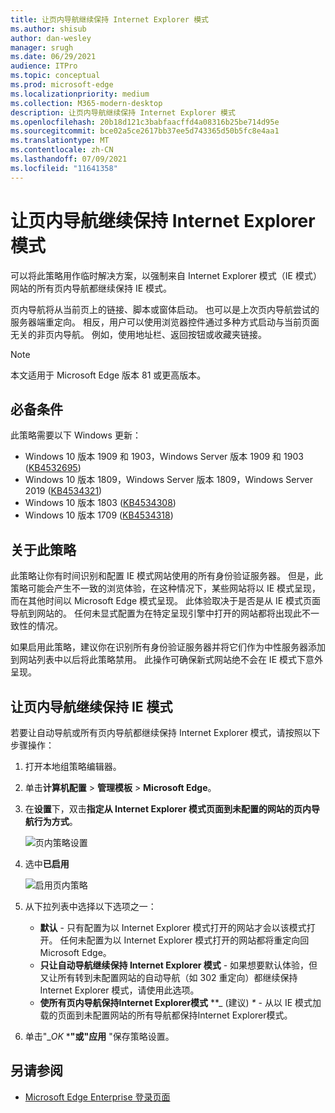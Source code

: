 ```yaml
---
title: 让页内导航继续保持 Internet Explorer 模式
ms.author: shisub
author: dan-wesley
manager: srugh
ms.date: 06/29/2021
audience: ITPro
ms.topic: conceptual
ms.prod: microsoft-edge
ms.localizationpriority: medium
ms.collection: M365-modern-desktop
description: 让页内导航继续保持 Internet Explorer 模式
ms.openlocfilehash: 20b18d121c3babfaacffd4a08316b25be714d95e
ms.sourcegitcommit: bce02a5ce2617bb37ee5d743365d50b5fc8e4aa1
ms.translationtype: MT
ms.contentlocale: zh-CN
ms.lasthandoff: 07/09/2021
ms.locfileid: "11641358"
---
```

# <a name="keep-in-page-navigation-in-internet-explorer-mode"></a>让页内导航继续保持 Internet Explorer 模式

可以将此策略用作临时解决方案，以强制来自 Internet Explorer 模式（IE 模式）网站的所有页内导航都继续保持 IE 模式。

页内导航将从当前页上的链接、脚本或窗体启动。 也可以是上次页内导航尝试的服务器端重定向。 相反，用户可以使用浏览器控件通过多种方式启动与当前页面无关的非页内导航。 例如，使用地址栏、返回按钮或收藏夹链接。

>[!NOTE]
>本文适用于 Microsoft Edge 版本 81 或更高版本。

## <a name="prerequisites"></a>必备条件

此策略需要以下 Windows 更新：

- Windows 10 版本 1909 和 1903，Windows Server 版本 1909 和 1903 ([KB4532695](https://support.microsoft.com/help/4532695))
- Windows 10 版本 1809，Windows Server 版本 1809，Windows Server 2019 ([KB4534321](https://support.microsoft.com/help/4534321))
- Windows 10 版本 1803 ([KB4534308](https://support.microsoft.com/help/4534308))
- Windows 10 版本 1709 ([KB4534318](https://support.microsoft.com/help/4534318))


## <a name="about-this-policy"></a>关于此策略

此策略让你有时间识别和配置 IE 模式网站使用的所有身份验证服务器。 但是，此策略可能会产生不一致的浏览体验，在这种情况下，某些网站将以 IE 模式呈现，而在其他时间以 Microsoft Edge 模式呈现。 此体验取决于是否是从 IE 模式页面导航到网站的。 任何未显式配置为在特定呈现引擎中打开的网站都将出现此不一致性的情况。

如果启用此策略，建议你在识别所有身份验证服务器并将它们作为中性服务器添加到网站列表中以后将此策略禁用。 此操作可确保新式网站绝不会在 IE 模式下意外呈现。

## <a name="keep-in-page-navigation-in-ie-mode"></a>让页内导航继续保持 IE 模式

若要让自动导航或所有页内导航都继续保持 Internet Explorer 模式，请按照以下步骤操作：

1. 打开本地组策略编辑器。
2. 单击**计算机配置** > **管理模板** > **Microsoft Edge**。
3. 在**设置**下，双击**指定从 Internet Explorer 模式页面到未配置的网站的页内导航行为方式**。

   ![页内策略设置](media/edge-learnmore-inpage-nav/learnmore-in-page-nav-settings.png)

4. 选中**已启用** 

   ![启用页内策略](media/edge-learnmore-inpage-nav/learnmore-in-page-nav-enable.png)

5. 从下拉列表中选择以下选项之一：

   - **默认** - 只有配置为以 Internet Explorer 模式打开的网站才会以该模式打开。 任何未配置为以 Internet Explorer 模式打开的网站都将重定向回 Microsoft Edge。
   - **只让自动导航继续保持 Internet Explorer 模式** - 如果想要默认体验，但又让所有转到未配置网站的自动导航（如 302 重定向）都继续保持 Internet Explorer 模式，请使用此选项。
   - **使所有页内导航保持Internet Explorer模式**  **_ (建议) _*_ - 从以 IE 模式加载的页面到未配置网站的所有导航都保持Internet Explorer模式。

6. 单击"_*OK* ***"或"应用** "保存策略设置。

## <a name="see-also"></a>另请参阅

- [Microsoft Edge Enterprise 登录页面](https://aka.ms/EdgeEnterprise)
